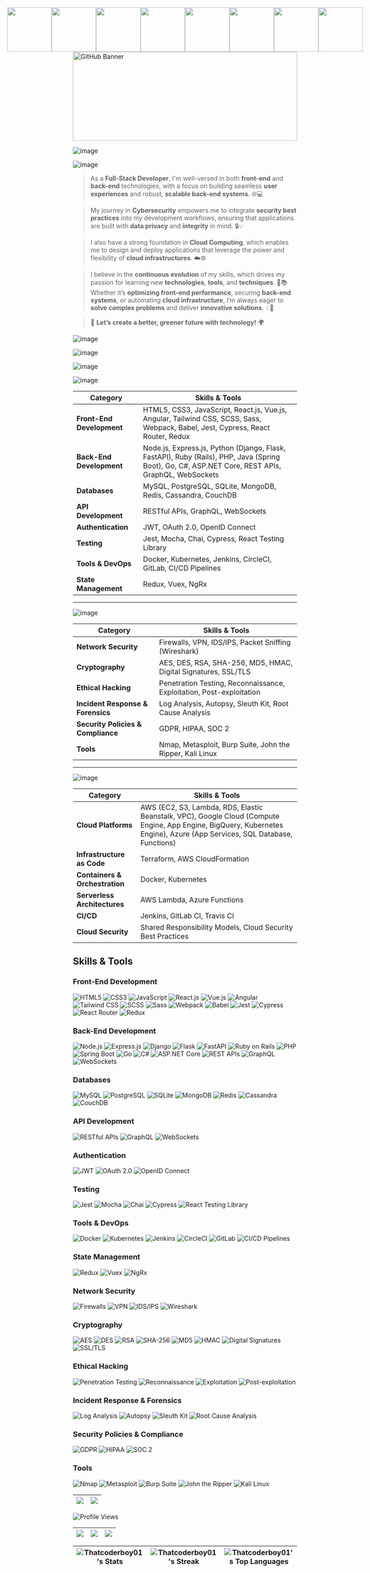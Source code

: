 <div style="display: flex; justify-content: center; align-items: center; gap: 0; margin: 0;">
  <img src="https://i.gifer.com/origin/98/98eda5b292bc33c779b8499d656f90ad_w200.gif" width="100" style="margin: 0;">
  <img src="https://i.gifer.com/origin/98/98eda5b292bc33c779b8499d656f90ad_w200.gif" width="100" style="margin: 0;">
  <img src="https://i.gifer.com/origin/98/98eda5b292bc33c779b8499d656f90ad_w200.gif" width="100" style="margin: 0;">
  <img src="https://i.gifer.com/origin/98/98eda5b292bc33c779b8499d656f90ad_w200.gif" width="100" style="margin: 0;">
  <img src="https://i.gifer.com/origin/98/98eda5b292bc33c779b8499d656f90ad_w200.gif" width="100" style="margin: 0;">
  <img src="https://i.gifer.com/origin/98/98eda5b292bc33c779b8499d656f90ad_w200.gif" width="100" style="margin: 0;">
  <img src="https://i.gifer.com/origin/98/98eda5b292bc33c779b8499d656f90ad_w200.gif" width="100" style="margin: 0;">
  <img src="https://i.gifer.com/origin/98/98eda5b292bc33c779b8499d656f90ad_w200.gif" width="100" style="margin: 0;">
</div>

<img src="https://www.itfm.nl/wp-content/themes/itfm/images/fallback.jpg" alt="GitHub Banner" width="100%" height="200">

![image](https://github.com/user-attachments/assets/aeb2b7c3-4a2d-4ae6-9bf8-8dabe06a2eb5)

![image](https://github.com/user-attachments/assets/60d58b6a-3fe1-4c2f-86d2-0a9131908fbe)


> As a **Full-Stack Developer**, I'm well-versed in both **front-end** and **back-end** technologies, with a focus on building seamless **user experiences** and robust, **scalable back-end systems**. 🌐💻

> My journey in **Cybersecurity** empowers me to integrate **security best practices** into my development workflows, ensuring that applications are built with **data privacy** and **integrity** in mind. 🔒💡

> I also have a strong foundation in **Cloud Computing**, which enables me to design and deploy applications that leverage the power and flexibility of **cloud infrastructures**. ☁️⚙️

> I believe in the **continuous evolution** of my skills, which drives my passion for learning new **technologies**, **tools**, and **techniques**. 🚀📚 Whether it’s **optimizing front-end performance**, securing **back-end systems**, or automating **cloud infrastructure**, I’m always eager to **solve complex problems** and deliver **innovative solutions**. 💡🔧


> 🌱 **Let’s create a better, greener future with technology!** 🌍

![image](https://github.com/user-attachments/assets/e778c190-6ab5-4126-bd69-990216ec84da)


![image](https://github.com/user-attachments/assets/2abb2284-dc32-430c-b94e-010c22d3cd2c)

![image](https://github.com/user-attachments/assets/0c4115cf-1365-448e-9fe2-595418b45ff0)


![image](https://github.com/user-attachments/assets/ab011ae7-c897-492f-b371-6bbf2375b7d6)



| **Category**               | **Skills & Tools**                                                                                                                                                         |
|----------------------------|----------------------------------------------------------------------------------------------------------------------------------------------------------------------------|
| **Front-End Development**   | HTML5, CSS3, JavaScript, React.js, Vue.js, Angular, Tailwind CSS, SCSS, Sass, Webpack, Babel, Jest, Cypress, React Router, Redux                                          |
| **Back-End Development**    | Node.js, Express.js, Python (Django, Flask, FastAPI), Ruby (Rails), PHP, Java (Spring Boot), Go, C#, ASP.NET Core, REST APIs, GraphQL, WebSockets                          |
| **Databases**               | MySQL, PostgreSQL, SQLite, MongoDB, Redis, Cassandra, CouchDB                                                                                                            |
| **API Development**         | RESTful APIs, GraphQL, WebSockets                                                                                                                                          |
| **Authentication**          | JWT, OAuth 2.0, OpenID Connect                                                                                                                                              |
| **Testing**                 | Jest, Mocha, Chai, Cypress, React Testing Library                                                                                                                           |
| **Tools & DevOps**          | Docker, Kubernetes, Jenkins, CircleCI, GitLab, CI/CD Pipelines                                                                                                           |
| **State Management**        | Redux, Vuex, NgRx                                                                                                                                                          |

---

![image](https://github.com/user-attachments/assets/3533fd3c-a3dc-4b28-8ece-6e1c7ceb2fab)


| **Category**                 | **Skills & Tools**                                                                                                                        |
|------------------------------|-------------------------------------------------------------------------------------------------------------------------------------------|
| **Network Security**          | Firewalls, VPN, IDS/IPS, Packet Sniffing (Wireshark)                                                                                        |
| **Cryptography**              | AES, DES, RSA, SHA-256, MD5, HMAC, Digital Signatures, SSL/TLS                                                                              |
| **Ethical Hacking**           | Penetration Testing, Reconnaissance, Exploitation, Post-exploitation                                                                       |
| **Incident Response & Forensics** | Log Analysis, Autopsy, Sleuth Kit, Root Cause Analysis                                                                                      |
| **Security Policies & Compliance** | GDPR, HIPAA, SOC 2                                                                                                                        |
| **Tools**                     | Nmap, Metasploit, Burp Suite, John the Ripper, Kali Linux                                                                                   |

---

![image](https://github.com/user-attachments/assets/5167b083-1580-459d-be79-1cd1d7176cb2)


| **Category**                   | **Skills & Tools**                                                                                                           |
|---------------------------------|------------------------------------------------------------------------------------------------------------------------------|
| **Cloud Platforms**             | AWS (EC2, S3, Lambda, RDS, Elastic Beanstalk, VPC), Google Cloud (Compute Engine, App Engine, BigQuery, Kubernetes Engine), Azure (App Services, SQL Database, Functions) |
| **Infrastructure as Code**      | Terraform, AWS CloudFormation                                                                                                 |
| **Containers & Orchestration**  | Docker, Kubernetes                                                                                                            |
| **Serverless Architectures**    | AWS Lambda, Azure Functions                                                                                                   |
| **CI/CD**                       | Jenkins, GitLab CI, Travis CI                                                                                                  |
| **Cloud Security**              | Shared Responsibility Models, Cloud Security Best Practices                                                                    |

## Skills & Tools

### Front-End Development
![HTML5](https://img.shields.io/badge/HTML5-%23E34F26?logo=html5&logoColor=white) ![CSS3](https://img.shields.io/badge/CSS3-%231572B6?logo=css3&logoColor=white) ![JavaScript](https://img.shields.io/badge/JavaScript-%23F7DF1E?logo=javascript&logoColor=black) ![React.js](https://img.shields.io/badge/React.js-%2300D9FF?logo=react&logoColor=white) ![Vue.js](https://img.shields.io/badge/Vue.js-%2335495E?logo=vue.js&logoColor=white) ![Angular](https://img.shields.io/badge/Angular-%23DD0031?logo=angular&logoColor=white) ![Tailwind CSS](https://img.shields.io/badge/Tailwind%20CSS-%2338B2AC?logo=tailwindcss&logoColor=white) ![SCSS](https://img.shields.io/badge/SCSS-%23C69?logo=sass&logoColor=white) ![Sass](https://img.shields.io/badge/Sass-%23C69?logo=sass&logoColor=white) ![Webpack](https://img.shields.io/badge/Webpack-%238DD6F9?logo=webpack&logoColor=black) ![Babel](https://img.shields.io/badge/Babel-%23F9DC3E?logo=babel&logoColor=black) ![Jest](https://img.shields.io/badge/Jest-%23C21325?logo=jest&logoColor=white) ![Cypress](https://img.shields.io/badge/Cypress-%23093C60?logo=cypress&logoColor=white) ![React Router](https://img.shields.io/badge/React%20Router-%2320232a?logo=reactrouter&logoColor=white) ![Redux](https://img.shields.io/badge/Redux-%2320232a?logo=redux&logoColor=white)

### Back-End Development
![Node.js](https://img.shields.io/badge/Node.js-%23339933?logo=node.js&logoColor=white) ![Express.js](https://img.shields.io/badge/Express.js-%23404d59?logo=express&logoColor=white) ![Django](https://img.shields.io/badge/Django-%23092E20?logo=django&logoColor=white) ![Flask](https://img.shields.io/badge/Flask-%000000?logo=flask&logoColor=white) ![FastAPI](https://img.shields.io/badge/FastAPI-%2305a4e0?logo=fastapi&logoColor=white) ![Ruby on Rails](https://img.shields.io/badge/Ruby%20on%20Rails-%23CC0000?logo=ruby&logoColor=white) ![PHP](https://img.shields.io/badge/PHP-%232C4C9B?logo=php&logoColor=white) ![Spring Boot](https://img.shields.io/badge/Spring%20Boot-%236DB33F?logo=springboot&logoColor=white) ![Go](https://img.shields.io/badge/Go-%2300ADD8?logo=go&logoColor=white) ![C#](https://img.shields.io/badge/C%23-%23239120?logo=csharp&logoColor=white) ![ASP.NET Core](https://img.shields.io/badge/ASP.NET%20Core-%235C2D91?logo=aspnetcore&logoColor=white) ![REST APIs](https://img.shields.io/badge/REST%20APIs-%2378C5E0?logo=rest&logoColor=white) ![GraphQL](https://img.shields.io/badge/GraphQL-%23E10098?logo=graphql&logoColor=white) ![WebSockets](https://img.shields.io/badge/WebSockets-%23303030?logo=websockets&logoColor=white)

### Databases
![MySQL](https://img.shields.io/badge/MySQL-%234479A1?logo=mysql&logoColor=white) ![PostgreSQL](https://img.shields.io/badge/PostgreSQL-%2331579C?logo=postgresql&logoColor=white) ![SQLite](https://img.shields.io/badge/SQLite-%2307400D?logo=sqlite&logoColor=white) ![MongoDB](https://img.shields.io/badge/MongoDB-%2347A248?logo=mongodb&logoColor=white) ![Redis](https://img.shields.io/badge/Redis-%23D82C30?logo=redis&logoColor=white) ![Cassandra](https://img.shields.io/badge/Cassandra-%233C3C3C?logo=apachecassandra&logoColor=white) ![CouchDB](https://img.shields.io/badge/CouchDB-%2365C6F4?logo=apachecouchdb&logoColor=white)

### API Development
![RESTful APIs](https://img.shields.io/badge/RESTful%20APIs-%2378C5E0?logo=rest&logoColor=white) ![GraphQL](https://img.shields.io/badge/GraphQL-%23E10098?logo=graphql&logoColor=white) ![WebSockets](https://img.shields.io/badge/WebSockets-%23303030?logo=websockets&logoColor=white)

### Authentication
![JWT](https://img.shields.io/badge/JWT-%23000000?logo=jsonwebtokens&logoColor=white) ![OAuth 2.0](https://img.shields.io/badge/OAuth%202.0-%232C5D8C?logo=oauth&logoColor=white) ![OpenID Connect](https://img.shields.io/badge/OpenID%20Connect-%23117BBE?logo=openidconnect&logoColor=white)

### Testing
![Jest](https://img.shields.io/badge/Jest-%23C21325?logo=jest&logoColor=white) ![Mocha](https://img.shields.io/badge/Mocha-%238D6748?logo=mocha&logoColor=white) ![Chai](https://img.shields.io/badge/Chai-%23A3070A?logo=chai&logoColor=white) ![Cypress](https://img.shields.io/badge/Cypress-%23093C60?logo=cypress&logoColor=white) ![React Testing Library](https://img.shields.io/badge/React%20Testing%20Library-%23E5E5E5?logo=testinglibrary&logoColor=black)

### Tools & DevOps
![Docker](https://img.shields.io/badge/Docker-%232496ED?logo=docker&logoColor=white) ![Kubernetes](https://img.shields.io/badge/Kubernetes-%23333?logo=kubernetes&logoColor=white) ![Jenkins](https://img.shields.io/badge/Jenkins-%23D24939?logo=jenkins&logoColor=white) ![CircleCI](https://img.shields.io/badge/CircleCI-%23000000?logo=circleci&logoColor=white) ![GitLab](https://img.shields.io/badge/GitLab-%23181717?logo=gitlab&logoColor=white) ![CI/CD Pipelines](https://img.shields.io/badge/CI%2FCD%20Pipelines-%23F0F0F0?logo=gitlab&logoColor=black)

### State Management
![Redux](https://img.shields.io/badge/Redux-%2320232a?logo=redux&logoColor=white) ![Vuex](https://img.shields.io/badge/Vuex-%232C3E50?logo=vuex&logoColor=white) ![NgRx](https://img.shields.io/badge/NgRx-%2325B5C0?logo=ngrx&logoColor=white)

### Network Security
![Firewalls](https://img.shields.io/badge/Firewalls-%23FF6F00?logo=firewall&logoColor=white) 
![VPN](https://img.shields.io/badge/VPN-%2300A1E4?logo=vpn&logoColor=white) 
![IDS/IPS](https://img.shields.io/badge/IDS%2FIPS-%23F0A000?logo=security&logoColor=white) 
![Wireshark](https://img.shields.io/badge/Wireshark-%2300E3A1?logo=wireshark&logoColor=white)

### Cryptography
![AES](https://img.shields.io/badge/AES-%23A5ACAF?logo=aes&logoColor=white) 
![DES](https://img.shields.io/badge/DES-%23D63E3E?logo=cryptography&logoColor=white) 
![RSA](https://img.shields.io/badge/RSA-%2303A4CC?logo=cryptography&logoColor=white) 
![SHA-256](https://img.shields.io/badge/SHA-256-%2305A8D1?logo=cryptography&logoColor=white) 
![MD5](https://img.shields.io/badge/MD5-%23F2733C?logo=cryptography&logoColor=white) 
![HMAC](https://img.shields.io/badge/HMAC-%23FF6F61?logo=cryptography&logoColor=white) 
![Digital Signatures](https://img.shields.io/badge/Digital%20Signatures-%2300B2A9?logo=cryptography&logoColor=white) 
![SSL/TLS](https://img.shields.io/badge/SSL%2FTLS-%232C3E50?logo=ssl&logoColor=white)

### Ethical Hacking
![Penetration Testing](https://img.shields.io/badge/Penetration%20Testing-%23FF4500?logo=penetrationtesting&logoColor=white) 
![Reconnaissance](https://img.shields.io/badge/Reconnaissance-%23DAA520?logo=reconnaissance&logoColor=white) 
![Exploitation](https://img.shields.io/badge/Exploitation-%23A52A2A?logo=exploitation&logoColor=white) 
![Post-exploitation](https://img.shields.io/badge/Post-exploitation-%23F4A300?logo=security&logoColor=white)

### Incident Response & Forensics
![Log Analysis](https://img.shields.io/badge/Log%20Analysis-%23D3D3D3?logo=loganalysis&logoColor=black) 
![Autopsy](https://img.shields.io/badge/Autopsy-%23C6D500?logo=autopsy&logoColor=white) 
![Sleuth Kit](https://img.shields.io/badge/Sleuth%20Kit-%23FF5733?logo=sleuthkit&logoColor=white) 
![Root Cause Analysis](https://img.shields.io/badge/Root%20Cause%20Analysis-%232C3E50?logo=analytics&logoColor=white)

### Security Policies & Compliance
![GDPR](https://img.shields.io/badge/GDPR-%23E4A1A1?logo=gdpr&logoColor=white) 
![HIPAA](https://img.shields.io/badge/HIPAA-%232A93A2?logo=hipaa&logoColor=white) 
![SOC 2](https://img.shields.io/badge/SOC%202-%23C3073F?logo=security&logoColor=white)

### Tools
![Nmap](https://img.shields.io/badge/Nmap-%23F8D900?logo=nmap&logoColor=black) 
![Metasploit](https://img.shields.io/badge/Metasploit-%23F2345A?logo=metasploit&logoColor=white) 
![Burp Suite](https://img.shields.io/badge/Burp%20Suite-%23F05A28?logo=burpsuite&logoColor=white) 
![John the Ripper](https://img.shields.io/badge/John%20the%20Ripper-%23FF6347?logo=johntheripper&logoColor=white) 
![Kali Linux](https://img.shields.io/badge/Kali%20Linux-%233D3D3D?logo=kali&logoColor=white)


| ![](http://github-profile-summary-cards.vercel.app/api/cards/profile-details?username=Thatcoderboy01&theme=midnight_purple) | ![](http://github-profile-summary-cards.vercel.app/api/cards/productive-time?username=Thatcoderboy01&theme=midnight_purple&utcOffset=8) |
|----------------------------------------------------------------------------------------------------------------------------|-------------------------------------------------------------------------------------------------------------------------------------|

![Profile Views](https://profile-counter.glitch.me/Thatcoderboy01/count.svg)


| ![](http://github-profile-summary-cards.vercel.app/api/cards/stats?username=Thatcoderboy01&theme=github_dark) | ![](http://github-profile-summary-cards.vercel.app/api/cards/most-commit-language?username=Thatcoderboy01&theme=github_dark) | ![](http://github-profile-summary-cards.vercel.app/api/cards/repos-per-language?username=Thatcoderboy01&theme=github_dark) |
|----------------------------------------------------------------------------------------------------------------------------|-------------------------------------------------------------------------------------------------------------------------------------|-------------------------------------------------------------------------------------------------------------------------------------|


| ![Thatcoderboy01's Stats](https://github-readme-stats.vercel.app/api?username=Thatcoderboy01&theme=monokai&show_icons=true&hide_border=true&count_private=true) | ![Thatcoderboy01's Streak](https://github-readme-streak-stats.herokuapp.com/?user=Thatcoderboy01&theme=monokai&hide_border=true) | ![Thatcoderboy01's Top Languages](https://github-readme-stats.vercel.app/api/top-langs/?username=Thatcoderboy01&theme=monokai&show_icons=true&hide_border=true&layout=compact) |
|----------------------------------------------------------------------------------------------------------------------------|-------------------------------------------------------------------------------------------------------------------------------------|-------------------------------------------------------------------------------------------------------------------------------------|
